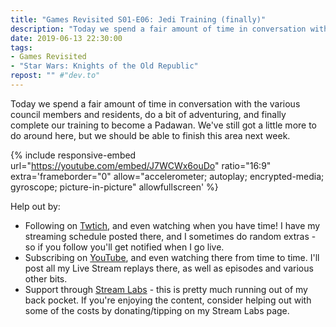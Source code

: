 ```yaml
---
title: "Games Revisited S01-E06: Jedi Training (finally)"
description: "Today we spend a fair amount of time in conversation with the various council members and residents, do a bit of adventuring, and finally complete our training to become a Padawan."
date: 2019-06-13 22:30:00
tags:
- Games Revisited
- "Star Wars: Knights of the Old Republic"
repost: "" #"dev.to"
---
```


Today we spend a fair amount of time in conversation with the various council members and residents, do a bit of adventuring, and finally complete our training to become a Padawan. We've still got a little more to do around here, but we should be able to finish this area next week.
<!--more-->


{% include responsive-embed url="https://youtube.com/embed/J7WCWx6ouDo" ratio="16:9" extra='frameborder="0" allow="accelerometer; autoplay; encrypted-media; gyroscope; picture-in-picture" allowfullscreen' %}

Help out by:
 * Following on [Twtich](https://twitch.tv/AnonJr_Live), and even watching when you have time! I have my streaming schedule posted there, and I sometimes do random extras - so if you follow you'll get notified when I go live.
 * Subscribing on [YouTube](http://www.youtube.com/channel/UCXafqhKHbkSUIrq0LAuu0tw), and even watching there from time to time. I'll post all my Live Stream replays there, as well as episodes and various other bits.
 * Support through [Stream Labs](https://streamlabs.com/anonjr_live) - this is pretty much running out of my back pocket. If you're enjoying the content, consider helping out with some of the costs by donating/tipping on my Stream Labs page.
